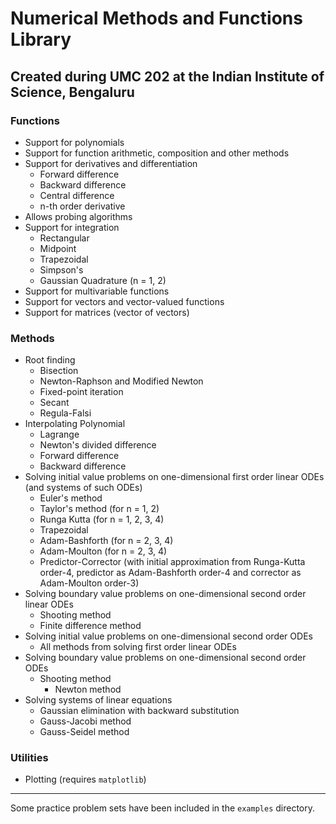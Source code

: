 # Numerical Methods and Functions Library

## Created during UMC 202 at the Indian Institute of Science, Bengaluru

### Functions
- Support for polynomials
- Support for function arithmetic, composition and other methods
- Support for derivatives and differentiation
    - Forward difference
    - Backward difference
    - Central difference
    - n-th order derivative
- Allows probing algorithms
- Support for integration
    - Rectangular
    - Midpoint
    - Trapezoidal 
    - Simpson's
    - Gaussian Quadrature (n = 1, 2)
- Support for multivariable functions
- Support for vectors and vector-valued functions
- Support for matrices (vector of vectors)

### Methods
- Root finding
    - Bisection
    - Newton-Raphson and Modified Newton
    - Fixed-point iteration
    - Secant
    - Regula-Falsi
- Interpolating Polynomial
    - Lagrange
    - Newton's divided difference
    - Forward difference
    - Backward difference
- Solving initial value problems on one-dimensional first order linear ODEs (and systems of such ODEs)
    - Euler's method
    - Taylor's method (for n = 1, 2)
    - Runga Kutta (for n = 1, 2, 3, 4)
    - Trapezoidal
    - Adam-Bashforth (for n = 2, 3, 4)
    - Adam-Moulton (for n = 2, 3, 4)
    - Predictor-Corrector (with initial approximation from Runga-Kutta order-4, predictor as Adam-Bashforth order-4 and corrector as Adam-Moulton order-3)
- Solving boundary value problems on one-dimensional second order linear ODEs
    - Shooting method
    - Finite difference method
- Solving initial value problems on one-dimensional second order ODEs
    - All methods from solving first order linear ODEs
- Solving boundary value problems on one-dimensional second order ODEs
    - Shooting method
        - Newton method
- Solving systems of linear equations
    - Gaussian elimination with backward substitution
    - Gauss-Jacobi method
    - Gauss-Seidel method

### Utilities
- Plotting (requires `matplotlib`)

---
Some practice problem sets have been included in the `examples` directory.
